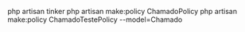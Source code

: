 php artisan tinker
php artisan make:policy ChamadoPolicy
php artisan make:policy ChamadoTestePolicy --model=Chamado

